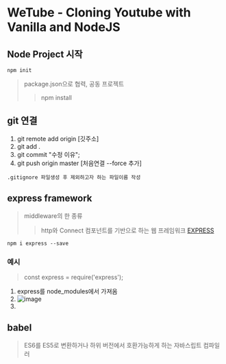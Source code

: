# WeTube - Cloning Youtube with Vanilla and NodeJS

## Node Project 시작
```
npm init
``` 
> package.json으로 협력, 공동 프로젝트 
>> npm install


## git 연결
1. git remote add origin [깃주소]
2. git add .
3. git commit "수정 이유";
4. git push origin master [처음연결 --force 추가]
```
.gitignore 파일생성 후 제외하고자 하는 파일이름 작성
```


## express framework
> middleware의 한 종류
>> http와 Connect 컴포넌트를 기반으로 하는 웹 프레임워크 
<a href="http://expressjs.com/" target="_blank">EXPRESS</a>

```
npm i express --save
```
### 예시
> const express = require('express');

1. express를 node_modules에서 가져옴
2. ![image](C:\Users\seo\Downloads\이미지2.png)
3. 

## babel
> ES6를 ES5로 변환하거나 하위 버전에서 호환가능하게 하는 자바스립트 컴파일러

```

```